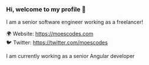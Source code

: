 ### Hi, welcome to my profile 👋

I am a senior software engineer working as a freelancer!

🌍 Website: https://moescodes.com  
🐦 Twitter: https://twitter.com/moescodes

I am currently working as a senior Angular developer
